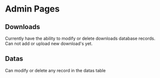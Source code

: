 Admin Pages
===========
Downloads
---------
Currently have the ability to modify or delete downloads database records.  Can not add or upload new download's yet.

Datas
-----
Can modify or delete any record in the datas table